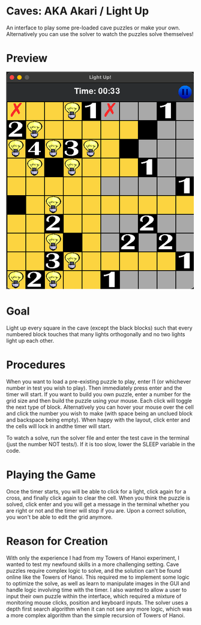 # Caves: AKA Akari / Light Up
An interface to play some pre-loaded cave puzzles or make your own. Alternatively you can use the solver to watch the puzzles solve themselves!

# Preview
![Alt text](caves_img.png?raw=True "Title")

# Goal
Light up every square in the cave (except the black blocks) such that every numbered block touches that many lights orthogonally and no two lights light up each other. 

# Procedures
When you want to load a pre-existing puzzle to play, enter l1 (or whichever number in test you wish to play). Then immediately press enter and the timer will start. If you want to build you own puzzle, enter a number for the grid size and then build the puzzle using your mouse. Each click will toggle the next type of block. Alternatively you can hover your mouse over the cell and click the number you wish to make (with space being an unclued block and backspace being empty). When happy with the layout, click enter and the cells will lock in andthe timer will start.

To watch a solve, run the solver file and enter the test cave in the terminal (just the number NOT tests/). If it is too slow, lower the SLEEP variable in the code.

# Playing the Game
Once the timer starts, you will be able to click for a light, click again for a cross, and finally click again to clear the cell. When you think the puzzle is solved, click enter and you will get a message in the terminal whether you are right or not and the timer will stop if you are. Upon a correct solution, you won't be able to edit the grid anymore.

# Reason for Creation
With only the experience I had from my Towers of Hanoi experiment, I wanted to test my newfound skills in a more challenging setting. Cave puzzles require complex logic to solve, and the solution can't be found online like the Towers of Hanoi. This required me to implement some logic to optimize the solve, as well as learn to manipulate images in the GUI and handle logic involving time with the timer. I also wanted to allow a user to input their own puzzle within the interface, which required a mixture of monitoring mouse clicks, position and keyboard inputs. The solver uses a depth first search algorithm when it can not see any more logic, which was a more complex algorithm than the simple recursion of Towers of Hanoi.
